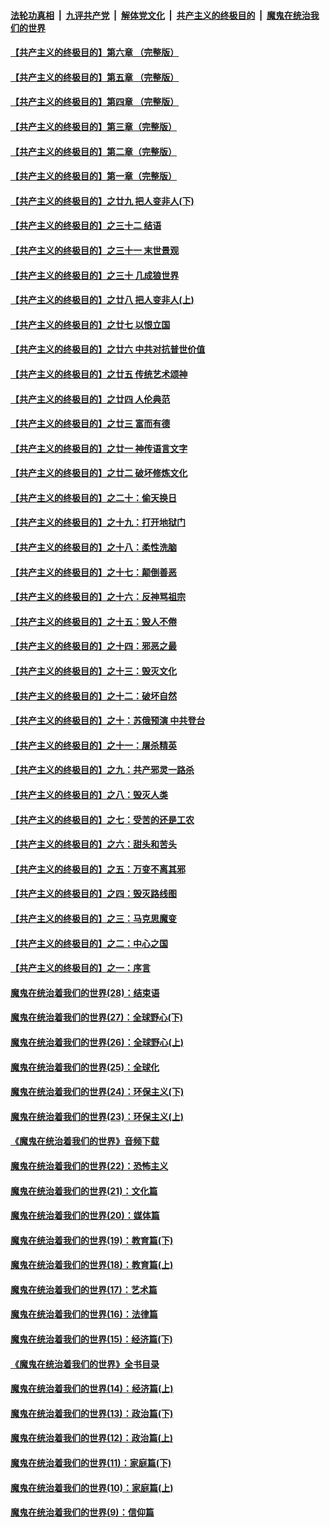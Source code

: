 ####  [法轮功真相](../../../../basic/blob/master/README.md?t=11201113) &nbsp;|&nbsp; [九评共产党](../../../../9ping.md/blob/master/README.md?t=11201113) &nbsp;|&nbsp; [解体党文化](../../../../jtdwh.md/blob/master/README.md?t=11201113)  &nbsp;|&nbsp; [共产主义的终极目的](../../../../gczydzjmd.md/blob/master/README.md?t=11201113) &nbsp;|&nbsp; [魔鬼在统治我们的世界](../../../../mgztzwmdsj.md/blob/master/README.md?t=11201113) 

#### [【共产主义的终极目的】第六章 （完整版）](../pages/nsc422/n11428913.md?t=11201113) 

#### [【共产主义的终极目的】第五章 （完整版）](../pages/nsc422/n11428912.md?t=11201113) 

#### [【共产主义的终极目的】第四章 （完整版）](../pages/nsc422/n11428907.md?t=11201113) 

#### [【共产主义的终极目的】第三章（完整版）](../pages/nsc422/n11428848.md?t=11201113) 

#### [【共产主义的终极目的】第二章（完整版）](../pages/nsc422/n11428831.md?t=11201113) 

#### [【共产主义的终极目的】第一章（完整版）](../pages/nsc422/n11417651.md?t=11201113) 

#### [【共产主义的终极目的】之廿九 把人变非人(下)](../pages/nsc422/n11344140.md?t=11201113) 

#### [【共产主义的终极目的】之三十二 结语](../pages/nsc422/n11360535.md?t=11201113) 

#### [【共产主义的终极目的】之三十一 末世景观](../pages/nsc422/n11351129.md?t=11201113) 

#### [【共产主义的终极目的】之三十 几成狼世界](../pages/nsc422/n11348280.md?t=11201113) 

#### [【共产主义的终极目的】之廿八 把人变非人(上)](../pages/nsc422/n11340492.md?t=11201113) 

#### [【共产主义的终极目的】之廿七 以恨立国](../pages/nsc422/n11336944.md?t=11201113) 

#### [【共产主义的终极目的】之廿六 中共对抗普世价值](../pages/nsc422/n11324785.md?t=11201113) 

#### [【共产主义的终极目的】之廿五 传统艺术颂神](../pages/nsc422/n11296396.md?t=11201113) 

#### [【共产主义的终极目的】之廿四 人伦典范](../pages/nsc422/n11296397.md?t=11201113) 

#### [【共产主义的终极目的】之廿三 富而有德](../pages/nsc422/n11283598.md?t=11201113) 

#### [【共产主义的终极目的】之廿一 神传语言文字](../pages/nsc422/n11263265.md?t=11201113) 

#### [【共产主义的终极目的】之廿二 破坏修炼文化](../pages/nsc422/n11245728.md?t=11201113) 

#### [【共产主义的终极目的】之二十：偷天换日](../pages/nsc422/n11238846.md?t=11201113) 

#### [【共产主义的终极目的】之十九：打开地狱门](../pages/nsc422/n11206376.md?t=11201113) 

#### [【共产主义的终极目的】之十八：柔性洗脑](../pages/nsc422/n11199994.md?t=11201113) 

#### [【共产主义的终极目的】之十七：颠倒善恶](../pages/nsc422/n11179782.md?t=11201113) 

#### [【共产主义的终极目的】之十六：反神骂祖宗](../pages/nsc422/n11166798.md?t=11201113) 

#### [【共产主义的终极目的】之十五：毁人不倦](../pages/nsc422/n11166792.md?t=11201113) 

#### [【共产主义的终极目的】之十四：邪恶之最](../pages/nsc422/n11150249.md?t=11201113) 

#### [【共产主义的终极目的】之十三：毁灭文化](../pages/nsc422/n11135227.md?t=11201113) 

#### [【共产主义的终极目的】之十二：破坏自然](../pages/nsc422/n11135214.md?t=11201113) 

#### [【共产主义的终极目的】之十：苏俄预演 中共登台](../pages/nsc422/n11118424.md?t=11201113) 

#### [【共产主义的终极目的】之十一：屠杀精英](../pages/nsc422/n11118442.md?t=11201113) 

#### [【共产主义的终极目的】之九：共产邪灵一路杀](../pages/nsc422/n11114139.md?t=11201113) 

#### [【共产主义的终极目的】之八：毁灭人类](../pages/nsc422/n11108503.md?t=11201113) 

#### [【共产主义的终极目的】之七：受苦的还是工农](../pages/nsc422/n11101809.md?t=11201113) 

#### [【共产主义的终极目的】之六：甜头和苦头](../pages/nsc422/n11096971.md?t=11201113) 

#### [【共产主义的终极目的】之五：万变不离其邪](../pages/nsc422/n11091285.md?t=11201113) 

#### [【共产主义的终极目的】之四：毁灭路线图](../pages/nsc422/n11086284.md?t=11201113) 

#### [【共产主义的终极目的】之三：马克思魔变](../pages/nsc422/n11061941.md?t=11201113) 

#### [【共产主义的终极目的】之二：中心之国](../pages/nsc422/n11047728.md?t=11201113) 

#### [【共产主义的终极目的】之一：序言](../pages/nsc422/n11086077.md?t=11201113) 

#### [魔鬼在统治着我们的世界(28)：结束语](../pages/nsc422/n10936246.md?t=11201113) 

#### [魔鬼在统治着我们的世界(27)：全球野心(下)](../pages/nsc422/n10928319.md?t=11201113) 

#### [魔鬼在统治着我们的世界(26)：全球野心(上)](../pages/nsc422/n10900318.md?t=11201113) 

#### [魔鬼在统治着我们的世界(25)：全球化](../pages/nsc422/n10788205.md?t=11201113) 

#### [魔鬼在统治着我们的世界(24)：环保主义(下)](../pages/nsc422/n10695307.md?t=11201113) 

#### [魔鬼在统治着我们的世界(23)：环保主义(上)](../pages/nsc422/n10688613.md?t=11201113) 

#### [《魔鬼在统治着我们的世界》音频下载](../pages/nsc422/n10635553.md?t=11201113) 

#### [魔鬼在统治着我们的世界(22)：恐怖主义](../pages/nsc422/n10614727.md?t=11201113) 

#### [魔鬼在统治着我们的世界(21)：文化篇](../pages/nsc422/n10597706.md?t=11201113) 

#### [魔鬼在统治着我们的世界(20)：媒体篇](../pages/nsc422/n10586579.md?t=11201113) 

#### [魔鬼在统治着我们的世界(19)：教育篇(下)](../pages/nsc422/n10564808.md?t=11201113) 

#### [魔鬼在统治着我们的世界(18)：教育篇(上)](../pages/nsc422/n10526970.md?t=11201113) 

#### [魔鬼在统治着我们的世界(17)：艺术篇](../pages/nsc422/n10499093.md?t=11201113) 

#### [魔鬼在统治着我们的世界(16)：法律篇](../pages/nsc422/n10485969.md?t=11201113) 

#### [魔鬼在统治着我们的世界(15)：经济篇(下)](../pages/nsc422/n10469975.md?t=11201113) 

#### [《魔鬼在统治着我们的世界》全书目录](../pages/nsc422/n10464261.md?t=11201113) 

#### [魔鬼在统治着我们的世界(14)：经济篇(上)](../pages/nsc422/n10457370.md?t=11201113) 

#### [魔鬼在统治着我们的世界(13)：政治篇(下)](../pages/nsc422/n10448270.md?t=11201113) 

#### [魔鬼在统治着我们的世界(12)：政治篇(上)](../pages/nsc422/n10444576.md?t=11201113) 

#### [魔鬼在统治着我们的世界(11)：家庭篇(下)](../pages/nsc422/n10440961.md?t=11201113) 

#### [魔鬼在统治着我们的世界(10)：家庭篇(上)](../pages/nsc422/n10435448.md?t=11201113) 

#### [魔鬼在统治着我们的世界(9)：信仰篇](../pages/nsc422/n10432159.md?t=11201113) 

